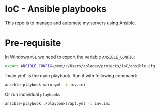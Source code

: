 # IoC - Ansible playbooks
This repo is to manage and automate my servers using Ansible.

# Pre-requisite
In Windows `WSL` we need to export the variable `ANSIBLE_CONFIG`:
```sh
export ANSIBLE_CONFIG=/mnt/c/Users/zolodev/projects/IoC/ansible.cfg
```

´main.yml´ is the main playbook.
Run it with following command:
```sh
ansible-playbook main.yml -i inv.ini
```

Or run individual `playbooks`
```sh
ansible-playbook ./playbooks/apt.yml -i inv.ini
```